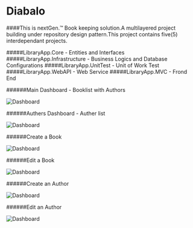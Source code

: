 # Diabalo

####This is nextGen.™ Book keeping solution.A multilayered project building under repository design pattern.This project contains five(5) interdependant projects.

#####LibraryApp.Core           - Entities and Interfaces
#####LibraryApp.Infrastructure - Business Logics and Database Configurations
#####LibraryApp.UnitTest       - Unit of Work Test
#####LibraryApp.WebAPI         - Web Service 
#####LibraryApp.MVC            - Frond End

######Main Dashboard - Booklist with Authors

![Dashboard](http://i.imgur.com/jdTkGxF.png "Main Dashboard")

######Authers Dashboard - Auther list

![Dashboard](http://i.imgur.com/tJA4y6b.png "Author Dashboard")

######Create a Book

![Dashboard](http://i.imgur.com/vV1wfDv.png "Create a Book")

######Edit a Book

![Dashboard](http://i.imgur.com/Us2UUYK.png "Edit a Book")

######Create an Author

![Dashboard](http://i.imgur.com/ZD7oPC4.png "Create an Author")

######Edit an Author

![Dashboard](http://i.imgur.com/tdmtOCD.png "Edit an Author")
